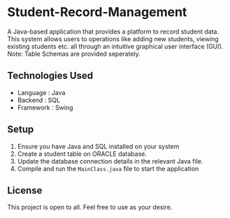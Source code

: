 # Student-Record-Management
A Java-based application that provides a platform to record student data. This system allows users to operations like adding new students, viewing existing students etc. all through an intuitive graphical user interface (GUI).
Note: Table Schemas are provided seperately.
## Technologies Used
- Language : Java
- Backend : SQL
- Framework : Swing
## Setup
1. Ensure you have Java and SQL installed on your system
2. Create a student table on ORACLE database. 
1. Update the database connection details in the relevant Java file.
1. Compile and run the `MainClass.java` file to start the application
## License
This project is open to all. Feel free to use as your desire.
